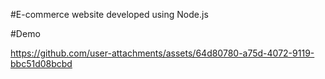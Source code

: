 #E-commerce website developed using Node.js

#Demo

https://github.com/user-attachments/assets/64d80780-a75d-4072-9119-bbc51d08bcbd

##

